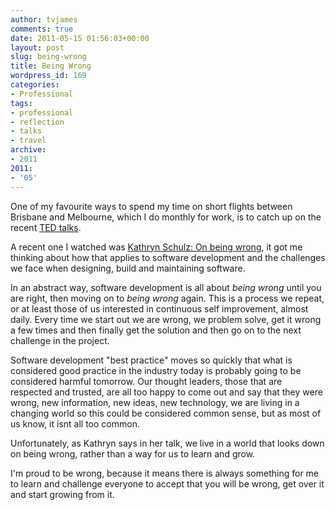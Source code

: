 ```yaml
---
author: tvjames
comments: true
date: 2011-05-15 01:56:03+00:00
layout: post
slug: being-wrong
title: Being Wrong
wordpress_id: 169
categories:
- Professional
tags:
- professional
- reflection
- talks
- travel
archive: 
- 2011
2011:
- '05'
---
```


One of my favourite ways to spend my time on short flights between Brisbane and Melbourne, which I do monthly for work, is to catch up on the recent [TED talks](http://www.ted.com/).

A recent one I watched was [Kathryn Schulz: On being wrong](http://www.ted.com/talks/kathryn_schulz_on_being_wrong.html?awesm=on.ted.com_98wb), it got me thinking about how that applies to software development and the challenges we face when designing, build and maintaining software.

In an abstract way, software development is all about _being wrong_ until you are right, then moving on to _being wrong_ again. This is a process we repeat, or at least those of us interested in continuous self improvement, almost daily. Every time we start out we are wrong, we problem solve, get it wrong a few times and then finally get the solution and then go on to the next challenge in the project.

Software development "best practice" moves so quickly that what is considered good practice in the industry today is probably going to be considered harmful tomorrow. Our thought leaders, those that are respected and trusted, are all too happy to come out and say that they were wrong, new information, new ideas, new technology, we are living in a changing world so this could be considered common sense, but as most of us know, it isnt all too common.

Unfortunately, as Kathryn says in her talk, we live in a world that looks down on being wrong, rather than a way for us to learn and grow.

I'm proud to be wrong, because it means there is always something for me to learn and challenge everyone to accept that you will be wrong, get over it and start growing from it.

